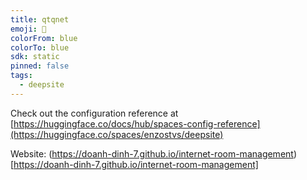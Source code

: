 ```yaml
---
title: qtqnet
emoji: 🐳
colorFrom: blue
colorTo: blue
sdk: static
pinned: false
tags:
  - deepsite
---
```


Check out the configuration reference at [https://huggingface.co/docs/hub/spaces-config-reference](https://huggingface.co/spaces/enzostvs/deepsite)

Website: (https://doanh-dinh-7.github.io/internet-room-management)[https://doanh-dinh-7.github.io/internet-room-management]
